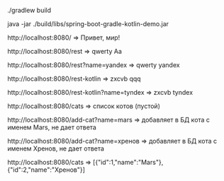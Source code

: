 ./gradlew build

java -jar ./build/libs/spring-boot-gradle-kotlin-demo.jar



http://localhost:8080/ => Привет, мир!

http://localhost:8080/rest => qwerty Aa

http://localhost:8080/rest?name=yandex => qwerty yandex

http://localhost:8080/rest-kotlin => zxcvb qqq

http://localhost:8080/rest-kotlin?name=tyndex => zxcvb tyndex

http://localhost:8080/cats => список котов (пустой)

http://localhost:8080/add-cat?name=mars => добавляет в БД кота с именем Mars, не дает ответа

http://localhost:8080/add-cat?name=хренов => добавляет в БД кота с именем Хренов, не дает ответа

http://localhost:8080/cats => [{"id":1,"name":"Mars"},{"id":2,"name":"Хренов"}]
